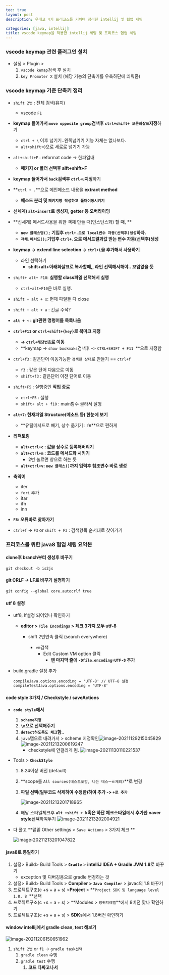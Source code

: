 ```yaml
---
toc: true
layout: post
description: 우테코 4기 프리코스를 거치며 정리한 intellij 및 협업 세팅

categories: [java, intellij]
title: vscode keymap을 적용한 intellij 세팅 및 프리코스 협업 세팅
---
```



### vscode keymap 관련 플러그인 설치

- 설정 > Plugin > 
  1. `vscode kemap`검색 후 설치
  2. `key Promoter X` 설치 (해당 기능의 단축키를 우측하단에 띄워줌)

### vscode keymap 기준 단축키 정리

- `shift 2번` : 전체 검색(유지)
  - vscode `F1`

- **keymap 들어가서 `move opposite group`검색후 `ctrl+shift+ 오른화살표`지정**하기
  - `ctrl + \` 이후 넘기기..왼쪽넘기기 기능 자체는 없나보다.
  - `alt+shift+0`으로 세로로 넘기기 가능

- `alt+shift+F`  : reformat code -> 한파일내
  - **패키지 or 폴더 선택후 alft+shift+F**

- **keymap 들어가서 `back`검색후 `ctrl+u`지정**하기

- **`ctrl + .`**으로 메인메소드 내용을 **extract method**
  - **메소드 분리 및 `패키지명 작성하고 폴더이동시키기`**

- **신세계) `alt+insert`로 생성자, getter 등 오버라이딩**

- **신세계) 메서드사용을 위한 객체 만들 때(인스턴스화) 할 때, **
  - **`new 클래스명();` 기입후 `ctrl+.으로 local변수 자동(선택후)생성`하자.**
  - **`객체.메서드();`기입후 `ctrl+.`으로 메서드결과값 받는 변수 자동(선택후)생성**

- **keymap -> extend line selection -> `ctrl+L`을 추가해서 사용하기**
  - 라인 선택하기
    - **shift+alt+아래화살표로 복사할때,, 라인 선택해서해야.. 꼬임없을 듯**
- `shift+ alt+ F10`: **실행할 class파일 선택해서 실행**
  - `ctrl+alt+F10`은 바로 실행.

- `shift + alt + x`: 현재 파일들 다 close

- `shift + alt + a` : 긴글 주석?

- **`alt + ~` : git관련 명령어들 목록나옴**	

- **`ctrl+F11` or `ctrl+shift+{key}`로 북마크 지정**
  - **-> `ctrl+해당번호`로 이동**
  - **keymap -> `show bookmaks`검색후 -> `CTRL+SHIFT + F11 `**으로 지정함

- `ctrl+f3` : 같은단어 이동가능한 `검색한 상태`로 만들기 == `ctrl+f`
  - `f3` : 같은 단어 다음으로 이동
  - `shift+f3` : 같은단어 이전 단어로 이동

- `shift+F5` : 실행중인 **작업 종료**
  - `ctrl+F5` : 실행
  - `shift+ alt + f10` : main함수 골라서 실행

- **`alt+7`: 현재파일 Structure(메소드 등) 한눈에 보기**
  - **유틸메서드로 빼기, 상수 옮기기 : `f6`**으로 편하게

- **리팩토링**
  - **`alt+ctrl+c` : 값을 상수로 등록해버리기**
  - **`alt+ctrl+m` : 코드를 메서드화 시키기**
    - 2번 눌르면 창으로 하는 듯
  - **`alt+ctrl+v`: `new 클래스()`까지 입력후 참조변수 바로 생성**

- **축약어**
  - iter
  - `fori` 추가
  - itar
  - ifn
  - inn

- **`F8`: 오류바로 찾아가기**
- `ctrl+f` -> `F3` or `shift + F3` : 검색항목 순서대로 찾아가기


### 프리코스를 위한 java8 협업 세팅 요약본

#### clone후 branch부터 생성후 바꾸기

```
git checkout -b is2js
```

#### git CRLF -> LF로 바꾸기 설정하기

```
git config --global core.autocrlf true
```

#### utf 8 설정

- utf8, lf설정 되어있나 확인하기

  - **editor > `File Encodings` > 체크 3가지 모두 utf-8**
    - shift 2번연속 클릭 (search everywhere)

      - `vm`검색
        - Edit Custom VM option 클릭
          - **맨 마지막 줄에 `-Dfile.encoding=UTF-8`  추가**

- build.gradle 설정 추가

  ```
  compileJava.options.encoding = 'UTF-8' // UTF-8 설정
  compileTestJava.options.encoding = 'UTF-8'
  ```

  


#### code style 3가지 / Checkstyle / saveActions

- **`code style`에서** 

  1. **`scheme지정`**
  2. **`\n`으로 선택해주기**
  3. **`detect하도록도 체크`함..**
  4. `java`탭으로 내려가서 >  scheme 지정확인![image-20211129215045829](https://raw.githubusercontent.com/is3js/screenshots/main/image-20211129215045829.png)
     ![image-20211213200619247](https://raw.githubusercontent.com/is3js/screenshots/main/image-20211213200619247.png)
     - checkstyle에 안걸리게 됨.
       ![image-20211130110221537](https://raw.githubusercontent.com/is3js/screenshots/main/image-20211130110221537.png)

- Tools > **`CheckStyle`** 

  1. 8.24이상 버전 (default)

  2. **scope를 `All sources(테스트포함, 나는 테스ㅡㅌ제외)`**로 변경

  3. **파일 선택(일부코드 삭제하여 수정한)하여 추가 -> `+로 추가`**

     ![image-20211213201718965](https://raw.githubusercontent.com/is3js/screenshots/main/image-20211213201718965.png)

  4. 해당 스타일체크후 **`alt +shift + k`혹은 하단 체크스타일**에서 **추가한 naver style선택**하여두기
     ![image-20211213202004921](https://raw.githubusercontent.com/is3js/screenshots/main/image-20211213202004921.png)


- 다 풀고 **맽밑 Other settings > `Save Actions` > 3가지 체크 **

  ![image-20211213201047822](https://raw.githubusercontent.com/is3js/screenshots/main/image-20211213201047822.png)



#### java8로 통일하기

1. 설정> Build> Build Tools > **`Gradle`** > **intelliJ IDEA +  Gradle JVM 1.8**로 바꾸기
   - exception 및 디버깅용으로 gradle 변경하는 것
2. 설정> Build> Build Tools > **Compiler > `Java Compiler`** > javac의 1.8 바꾸기
3. 프로젝트구조(c +s + a + s)  >**Project** > **`Project SDK 및 language level 1.8, 8 `**선택
4. 프로젝트구조(c +s + a + s)  > **Modules > `랭귀지레벨`**에서 8버전 맞나 확인하기
5. 프로젝트구조(c +s + a + s)  > **SDKs**에서 1.8버전 확인하기

#### window intellij에서 gradle clean, test 해보기

![image-20211206150651962](https://raw.githubusercontent.com/is3js/screenshots/main/image-20211206150651962.png)

1. `shift 2번` or `f1` -> `gradle task선택`
   1. `gradle clean` 수행
   2. `gradle test` 수행
      1. **코드 다짜고나서**

